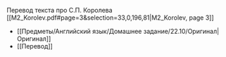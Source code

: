 Перевод текста про С.П. Королева
[[M2_Korolev.pdf#page=3&selection=33,0,196,81|M2_Korolev, page 3]]

- [[Предметы/Английский язык/Домашнее задание/22.10/Оригинал|Оригинал]]
- [[Перевод]]

